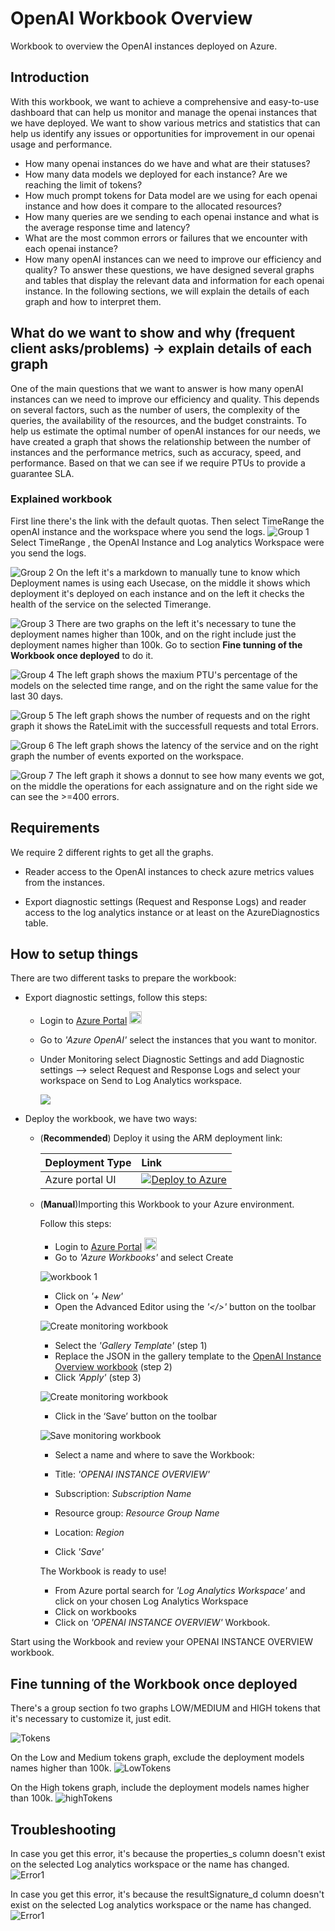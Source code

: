 # OpenAI Workbook Overview
Workbook to overview the OpenAI instances deployed on Azure.



## Introduction
With this workbook, we want to achieve a comprehensive and easy-to-use dashboard that can help us monitor and manage the openai instances that we have deployed. We want to show various metrics and statistics that can help us identify any issues or opportunities for improvement in our openai usage and performance.
- How many openai instances do we have and what are their statuses?
- How many data models we deployed for each instance? Are we reaching the limit of tokens?
- How much prompt tokens for Data model are we using for each openai instance and how does it compare to the allocated resources?
- How many queries are we sending to each openai instance and what is the average response time and latency?
- What are the most common errors or failures that we encounter with each openai instance?
- How many openAI instances can we need to improve our efficiency and quality?
To answer these questions, we have designed several graphs and tables that display the relevant data and information for each openai instance. In the following sections, we will explain the details of each graph and how to interpret them.

## What do we want to show and why (frequent client asks/problems) -> explain details of each graph
One of the main questions that we want to answer is how many openAI instances can we need to improve our efficiency and quality. This depends on several factors, such as the number of users, the complexity of the queries, the availability of the resources, and the budget constraints. 
To help us estimate the optimal number of openAI instances for our needs, we have created a graph that shows the relationship between the number of instances and the performance metrics, such as accuracy, speed, and performance.
Based on that we can see if we require PTUs to provide a guarantee SLA.


### Explained workbook


First line there's the link with the default quotas.
Then select TimeRange the openAI instance and the workspace where you send the logs.
![Group 1](./images/Group1.png)
Select TimeRange , the OpenAI Instance and  Log analytics Workspace were you send the logs.

![Group 2](./images/Group2.png)
On the left it's a markdown to manually tune to know which Deployment names is using each Usecase, on the middle it shows which deployment it's deployed on each instance and on the left it checks the health of the service on the selected Timerange.

![Group 3](./images/Group3.png)
There are two graphs on the left it's necessary to tune the deployment names higher than 100k, and on the right include just the deployment names higher than 100k.
Go to section **Fine tunning of the Workbook once deployed** to do it.

![Group 4](./images/Group4.png)
The left graph shows the maxium PTU's percentage of the models on the selected time range, and on the right the same value for the last 30 days.

![Group 5](./images/Group5.png)
The left graph shows the number of requests and on the right graph it shows the RateLimit with the successfull requests and total Errors.

![Group 6](./images/Group6.png)
The left graph shows the latency of the service and on the right graph the number of events exported on the workspace.

![Group 7](./images/Group7.png)
The left graph it shows a donnut to see how many events we got, on the middle the operations for each assignature and on the right side we can see the  >=400 errors.



## Requirements
We require 2 different rights to get all the graphs.

*	Reader access to the OpenAI instances to check azure metrics values from the instances.

*	Export diagnostic settings (Request and Response Logs)  and reader access to the log analytics instance or at least on the AzureDiagnostics table.

## How to setup things

There are two different tasks to prepare the workbook:

* Export diagnostic settings, follow this steps:

    * Login to [Azure Portal](https://portal.azure.com/) <img src="./images/azure.png" width="20" height="20">
    * Go to _'Azure OpenAI'_ select the instances that you want to monitor.
    * Under Monitoring  select Diagnostic Settings and add Diagnostic settings --> select Request and Response Logs and select your workspace on Send to Log Analytics workspace.

        <img src="./images/Open_Ai_Diagnostic_Settings.png">


* Deploy the workbook, we have two ways:

    * (**Recommended**) Deploy it using the ARM deployment link:

        | Deployment Type | Link |
        |:--|:--|
        | Azure portal UI |[![Deploy to Azure](https://aka.ms/deploytoazurebutton)](https://portal.azure.com/#blade/Microsoft_Azure_CreateUIDef/CustomDeploymentBlade/uri/https%3A%2F%2Fraw.githubusercontent.com%2FDavidNogueraBuxeda%2FOpenAI_workbook_overview%2Fmain%2Fworkbook%2Farm_template%2FOverviewOpenAI.json) |


    * (**Manual**)Importing this Workbook to your Azure environment.

        Follow this steps:

        * Login to [Azure Portal](https://portal.azure.com/) <img src="./images/azure.png" width="20" height="20">
        * Go to _'Azure Workbooks'_ and select Create

        ![workbook 1](./images/Monitor_Workbooks_create.png)

        * Click on _'+ New'_
        * Open the Advanced Editor using the _'</>'_ button on the toolbar

        ![Create monitoring workbook](./images/Workbook_AdvancedEditor.png)

        * Select the _'Gallery Template'_ (step 1)
        * Replace the JSON in the gallery template to the [OpenAI Instance Overview workbook](https://raw.githubusercontent.com/2FDavidNogueraBuxeda/2FOpenAI_workbook_overview/main/workbooks/gallery_template/OverviewOpenAI.workbook
        ) (step 2)
        * Click _'Apply'_ (step 3)


        ![Create monitoring workbook](./images/Workbook_Apply.png)

        * Click in the ‘Save’ button on the toolbar

        ![Save monitoring workbook](./images/Workbook_saveas.png)

        * Select a name and where to save the Workbook:

        * Title: _'OPENAI INSTANCE OVERVIEW'_
        * Subscription: _Subscription Name_
        * Resource group: _Resource Group Name_
        * Location: _Region_
        * Click _'Save'_
        
        The Workbook is ready to use!

        * From Azure portal search for _'Log Analytics Workspace'_ and click on your chosen Log Analytics Workspace
        * Click on workbooks
        * Click on _'OPENAI INSTANCE OVERVIEW'_ Workbook.

Start using the Workbook and review your OPENAI INSTANCE OVERVIEW workbook.


## Fine tunning of the Workbook once deployed

There's a group section fo two graphs LOW/MEDIUM and HIGH tokens that it's necessary to customize it, just edit.

![Tokens](./images/2Graph_tokens.png)

On the Low and Medium tokens graph, exclude the deployment models names higher than 100k.
![LowTokens](./images/Low_tokens.png)

On the High tokens graph, include the deployment models names higher than 100k.
![highTokens](./images/High_tokens.png)


## Troubleshooting

In case you get this error, it's because the properties_s column doesn't exist on the selected Log analytics workspace or the name has changed.
![Error1](./images/Workbook_Error1.png)

In case you get this error, it's because the resultSignature_d column doesn't exist on the selected Log analytics workspace or the name has changed.
![Error1](./images/Workbook_Error2.png)


